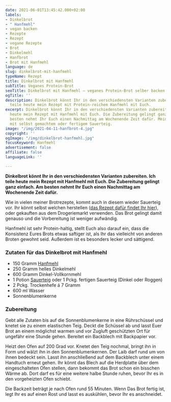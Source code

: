 ```yaml
---
date: 2021-06-01T13:45:42.000+02:00
labels:
- Dinkelbrot
- " Hanfmehl"
- vegan backen
- Rezepte
- Rezept
- vegane Rezepte
- Brot
- Dinkelmehl
- Hanfbrot
- Brot mit Hanfmehl
language: de
slug: dinkelbrot-mit-hanfmehl
typeName: Rezept
title: Dinkelbrot mit Hanfmehl
subTitle: Veganes Protein-Brot
seoTitle: Dinkelbrot mit Hanfmehl – veganes Protein-Brot selber backen
ogTitle: ''
description: Dinkelbrot könnt Ihr in den verschiedensten Varianten zubereiten. Ich
  teile heute mein Rezept mit Protein-reichem Hanfmehl mit Euch.
excerpt: Dinkelbrot könnt Ihr in den verschiedensten Varianten zubereiten. Ich teile
  heute mein Rezept mit Hanfmehl mit Euch. Die Zubereitung gelingt ganz einfach. Am
  besten nehmt Ihr Euch einen Nachmittag am Wochenende Zeit dafür. Mein Rezept funktioniert
  mit selbst gemachtem oder fertigem Sauerteig.
image: "/img/2021-04-11-hanfbrot-4.jpg"
copyright: ''
ogImage: "/img/dinkelbrot-hanfmehl.jpg"
focusKeyword: Hanfmehl
advertisement: false
affiliate: false
languageLink: ''

---
```

**Dinkelbrot könnt Ihr in den verschiedensten Varianten zubereiten. Ich teile heute mein Rezept mit Hanfmehl mit Euch. Die Zubereitung gelingt ganz einfach. Am besten nehmt Ihr Euch einen Nachmittag am Wochenende Zeit dafür.**

Wie in vielen meiner Brotrezepte, kommt auch in diesem wieder Sauerteig vor. Ihr könnt selbst welchen herstellen ([das Rezept dafür findet Ihr hier](/2021/04/sauerteig-grundrezept/)), oder gekauften aus dem Drogeriemarkt verwenden. Das Brot gelingt damit genauso und die Vorbereitung ist weniger aufwändig.

Hanfmehl ist sehr Protein-haltig, stellt Euch also darauf ein, dass die Konsistenz Eures Brots etwas saftiger ist, als Ihr das vielleicht von anderen Broten gewohnt seid. Außerdem ist es besonders lecker und sättigend.

### Zutaten für das Dinkelbrot mit Hanfmehl

* 150 Gramm [Hanfmehl](/2021/03/oelfreunde/)
* 250 Gramm helles Dinkelmehl
* 600 Gramm Dinkel-Vollkornmehl
* 1 Potion [Sauerteig](/2021/04/sauerteig-grundrezept/) oder 1 Pckg. fertigen Sauerteig (Dinkel oder Roggen)
* 2 Pckg. Trockenhefe á 7 Gramm
* 600 ml Wasser
* Sonnenblumenkerne

### Zubereitung

Gebt alle Zutaten bis auf die Sonnenblumenkerne in eine Rührschüssel und knetet sie zu einem elastischen Teig. Deckt die Schüssel ab und lasst Euer Brot an einem möglichst warmen und vor Zugluft geschützten Ort für ungefähr eine Stunde gehen. Bereitet ein Backblech mit Backpapier vor.

Heizt den Ofen auf 200 Grad vor. Knetet den Teig nochmal, bringt ihn in Form und wälzt ihn in den Sonnenblumenkernen. Der Laib darf rund um von ihnen bedeckt sein. Lasst ihn anschließend auf dem Backblech unter einem Handtuch erneut gehen. Ihr könnt das Blech auf die Herdplatte über dem eingeschalteten Ofen stellen, dann bekommt das Brot schon ein bisschen Wärme ab. Dort darf es für eine weitere halbe Stunde ruhen, bevor Ihr es in den vorgeheizten Ofen schiebt.

Die Backzeit beträgt je nach Ofen rund 55 Minuten. Wenn Das Brot fertig ist, legt Ihr es auf einen Rost und lasst es auskühlen, bevor Ihr es anschneidet.